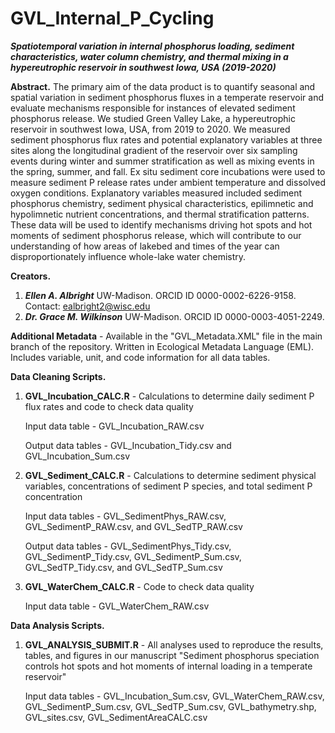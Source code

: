 # GVL_Internal_P_Cycling
***Spatiotemporal variation in internal phosphorus loading, sediment characteristics, water column chemistry, and thermal mixing in a hypereutrophic reservoir in southwest Iowa, USA (2019-2020)***

**Abstract.**
The primary aim of the data product is to quantify seasonal and spatial variation in sediment phosphorus fluxes in a temperate reservoir and evaluate mechanisms responsible for instances of elevated sediment phosphorus release. We studied Green Valley Lake, a hypereutrophic reservoir in southwest Iowa, USA, from 2019 to 2020. We measured sediment phosphorus flux rates and potential explanatory variables at three sites along the longitudinal gradient of the reservoir over six sampling events during winter and summer stratification as well as mixing events in the spring, summer, and fall. Ex situ sediment core incubations were used to measure sediment P release rates under ambient temperature and dissolved oxygen conditions. Explanatory variables measured included sediment phosphorus chemistry, sediment physical characteristics, epilimnetic and hypolimnetic nutrient concentrations, and thermal stratification patterns. These data will be used to identify mechanisms driving hot spots and hot moments of sediment phosphorus release, which will contribute to our understanding of how areas of lakebed and times of the year can disproportionately influence whole-lake water chemistry.

**Creators.**
1. ***Ellen A. Albright*** UW-Madison. ORCID ID 0000-0002-6226-9158. Contact: ealbright2@wisc.edu
2. ***Dr. Grace M. Wilkinson*** UW-Madison. ORCID ID 0000-0003-4051-2249.

**Additional Metadata** - Available in the "GVL_Metadata.XML" file in the main branch of the repository. Written in Ecological Metadata Language (EML). Includes variable, unit, and code information for all data tables.

**Data Cleaning Scripts.**
1. **GVL_Incubation_CALC.R** - Calculations to determine daily sediment P flux rates and code to check data quality
      
      Input data table - GVL_Incubation_RAW.csv
      
      Output data tables - GVL_Incubation_Tidy.csv and GVL_Incubation_Sum.csv
      
2. **GVL_Sediment_CALC.R** - Calculations to determine sediment physical variables, concentrations of sediment P species, and total sediment P concentration

      Input data tables - GVL_SedimentPhys_RAW.csv, GVL_SedimentP_RAW.csv, and GVL_SedTP_RAW.csv
      
      Output data tables - GVL_SedimentPhys_Tidy.csv, GVL_SedimentP_Tidy.csv, GVL_SedimentP_Sum.csv, GVL_SedTP_Tidy.csv, and GVL_SedTP_Sum.csv
      
3. **GVL_WaterChem_CALC.R** - Code to check data quality
      
      Input data table - GVL_WaterChem_RAW.csv


**Data Analysis Scripts.**
1. **GVL_ANALYSIS_SUBMIT.R** - All analyses used to reproduce the results, tables, and figures in our manuscript "Sediment phosphorus speciation controls hot spots and hot moments of internal loading in a temperate reservoir"

      Input data tables - GVL_Incubation_Sum.csv, GVL_WaterChem_RAW.csv, GVL_SedimentP_Sum.csv, GVL_SedTP_Sum.csv, GVL_bathymetry.shp, GVL_sites.csv, GVL_SedimentAreaCALC.csv
